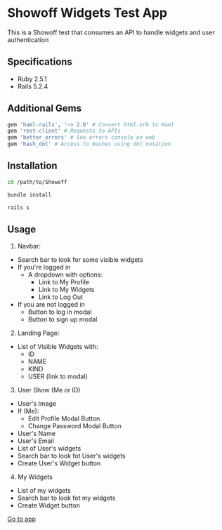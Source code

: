 # Showoff Widgets Test App

This is a Showoff test that consumes an API to handle widgets and user authentication

## Specifications
- Ruby 2.5.1
- Rails 5.2.4

## Additional Gems
```ruby
gem 'haml-rails', '~> 2.0' # Convert html.erb to Haml
gem 'rest-client' # Requests to APIs
gem 'better_errors' # See errors console on web
gem 'hash_dot' # Access to Hashes using dot notation
```

## Installation
```bash
cd /path/to/Showoff
```
```bash
bundle install
```
```bash
rails s
```

## Usage
1. Navbar:
  - Search bar to look for some visible widgets
  - If you're logged in
    - A dropdown with options:
      - Link to My Profile
      - Link to My Widgets
      - Link to Log Out
  - If you are not logged in
    - Button to log in modal
    - Button to sign up modal

2. Landing Page:
  - List of Visible Widgets with:
    - ID
    - NAME
    - KIND
    - USER (link to modal)

3. User Show (Me or ID)
  - User's Image
  - If (Me):
    - Edit Profile Modal Button
    - Change Password Modal Button
  - User's Name
  - User's Email
  - List of User's widgets
  - Search bar to look fot User's widgets
  - Create User's Widget button

4. My Widgets
  - List of my widgets
  - Search bar to look fot my widgets
  - Create Widget button

[Go to app](https://showoff-anyelo-test.herokuapp.com/)